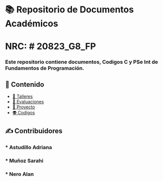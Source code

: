 # 📚 Repositorio de Documentos Académicos 
# NRC: # 20823_G8_FP

### Este repositorio contiene documentos, Codigos C y PSe Int de Fundamentos de Programación.

## 📂 Contenido

- [🔢 Talleres](Trabajos_en_clases/Talleres)
- [📝 Evaluaciones](./Unidades/Unidad_2/)
- [🧪 Proyecto](./Proyectos/)
- [👽 Codigos](./Codigos/)

## ✍️ Contribuidores

### * Astudillo Adriana
### * Muñoz Sarahi
### * Nero Alan

